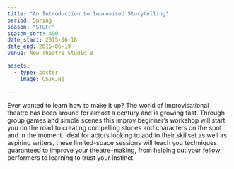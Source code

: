 ```yaml
---
title: "An Introduction to Improvised Storytelling"
period: Spring
season: "STUFF"
season_sort: 490
date_start: 2015-06-18
date_end: 2015-06-19
venue: New Theatre Studio B

assets:
  - type: poster
    image: C5JRJNj

---
```


Ever wanted to learn how to make it up? The world of improvisational theatre has been around for almost a century and is growing fast. Through group games and simple scenes this improv beginner’s workshop will start you on the road to creating compelling stories and characters on the spot and in the moment. Ideal for actors looking to add to their skillset as well as aspiring writers, these limited-space sessions will teach you techniques guaranteed to improve your theatre-making, from helping out your fellow performers to learning to trust your instinct.

